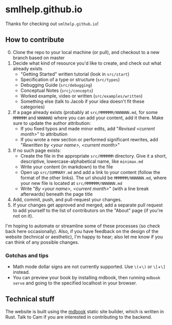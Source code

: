 # smlhelp.github.io

Thanks for checking out `smlhelp.github.io`! 

## How to contribute

0. Clone the repo to your local machine (or pull), and checkout to a new branch based on master
1. Decide what kind of resource you'd like to create, and check out what already exists
    - "Getting Started" written tutorial (look in `src/start`)
    - Specification of a type or structure (`src/types`)
    - Debugging Guide (`src/debugging`)
    - Conceptual Notes (`srcj/concepts`)
    - Worked example, video or written (`src/examples/written`)
    - Something else (talk to Jacob if your idea doesn't fit these categories)
2. If a page already exists (probably at `src/MMMMMM/NNNNNN.md`, for some `MMMMMM` and `NNNNNN`) where you can add your content, add it there. Make sure to update the author attribution:
    - If you fixed typos and made minor edits, add "_Revised &lt;current month&gt;_" to attribution
    - If you wrote a new section or performed significant rewrites, add "_Rewritten by &lt;your name&gt;, &lt;current month&gt;_" 
3. If no such page exists:
    - Create the file in the appropriate `src/MMMMMM` directory. Give it a short, descriptive, lowercase-alphabetical name, like `minimax.md`
    - Write your content (in markdown) to the file
    - Open up `src/SUMMARY.md` and add a link to your content (follow the format of the other links). The url should be `MMMMMM/NNNNNN.md`, where your new file is located at `src/MMMMMM/NNNNNN.md`
    - Write "_By &lt;your name&gt;, &lt;current month&gt;_" (with a line break afterwards) beneath the page title
4. Add, commit, push, and pull-request your changes.
5. If your changes get approved and merged, add a separate pull request to add yourself to the list of contributors on the "About" page (if you're not on it).

I'm hoping to automate or streamline some of these processes (so check back here occasionally). 
Also, if you have feedback on the design of the website (technical or aesthetic), I'm happy to hear; 
also let me know if you can think of any possible changes.

### Gotchas and tips

- Math mode dollar signs are not currently supported. Use `\(`+`\)` or `\[`+`\]` instead.
- You can preview your book by installing mdbook, then running `mdbook serve` and going to the specified localhost in your browser.

## Technical stuff

The website is built using the [mdbook](https://rust-lang.github.io/mdBook/) static site builder, which is written in Rust. Talk to Cam if you are interested in contributing to the backend.

